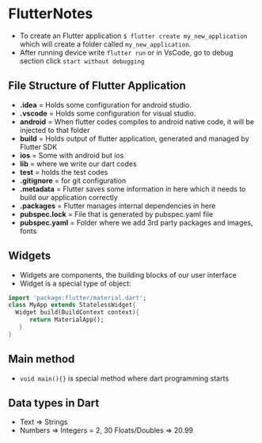 # FlutterNotes

- To create an Flutter application `$ flutter create my_new_application` which will create a folder called `my_new_application`.
- After running device write `flutter run` or in VsCode, go to debug section click `start without debugging`

## File Structure of Flutter Application
- **.idea** = Holds some configuration for android studio.
- **.vscode** = Holds some configuration for visual studio.
- **android** = When flutter codes compiles to android native code, it will be injected to that folder
- **build** = Holds output of flutter application, generated and managed by Flutter SDK
- **ios** = Some with android but ios 
- **lib** = where we write our dart codes
- **test** = holds the test codes
- **.gitignore** = for git configuration
- **.metadata** =  Flutter saves some information in here which it needs to build our application correctly
- **.packages** = Flutter manages internal dependencies in here
- **pubspec.lock** = File that is generated by pubspec.yaml file
- **pubspec.yaml** = Folder where we add 3rd party packages and images, fonts 


## Widgets
- Widgets are components, the building blocks of our user interface
- Widget is a special type of object:
```dart 
import 'package:flutter/material.dart';
class MyApp extends StatelessWidget{
  Widget build(BuildContext context){
      return MaterialApp();
   }
}
```

## Main method
- `void main(){}` is special method where dart programming starts


## Data types in Dart
- Text => Strings
- Numbers => Integers = 2, 30 Floats/Doubles => 20.99
